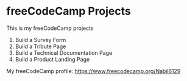 # freeCodeCamp Projects

This is my freeCodeCamp projects
1. Build a Survey Form
2. Build a Tribute Page
3. Build a Technical Documentation Page
4. Build a Product Landing Page

My freeCodeCamp profile: https://www.freecodecamp.org/Nabil6129